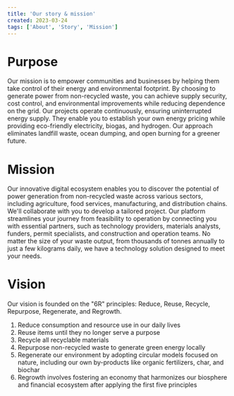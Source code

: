```yaml
---
title: 'Our story & mission'
created: 2023-03-24
tags: ['About', 'Story', 'Mission']
---
```


# Purpose  

Our mission is to empower communities and businesses by helping them take control of their energy
and environmental footprint. By choosing to generate power from non-recycled waste, you can
achieve supply security, cost control, and environmental improvements while reducing dependence
on the grid.
Our projects operate continuously, ensuring uninterrupted energy supply. They enable you to
establish your own energy pricing while providing eco-friendly electricity, biogas, and hydrogen. Our
approach eliminates landfill waste, ocean dumping, and open burning for a greener future.

# Mission

Our innovative digital ecosystem enables you to discover the potential of power generation from
non-recycled waste across various sectors, including agriculture, food services, manufacturing, and
distribution chains. We'll collaborate with you to develop a tailored project.
Our platform streamlines your journey from feasibility to operation by connecting you with essential
partners, such as technology providers, materials analysts, funders, permit specialists, and
construction and operation teams.
No matter the size of your waste output, from thousands of tonnes annually to just a few kilograms
daily, we have a technology solution designed to meet your needs.

# Vision

Our vision is founded on the "6R" principles: Reduce, Reuse, Recycle, Repurpose, Regenerate, and
Regrowth.
1. Reduce consumption and resource use in our daily lives
1. Reuse items until they no longer serve a purpose
1. Recycle all recyclable materials
1. Repurpose non-recycled waste to generate green energy locally
1. Regenerate our environment by adopting circular models focused on nature, including our
own by-products like organic fertilizers, char, and biochar
1. Regrowth involves fostering an economy that harmonizes our biosphere and financial
ecosystem after applying the first five principles
